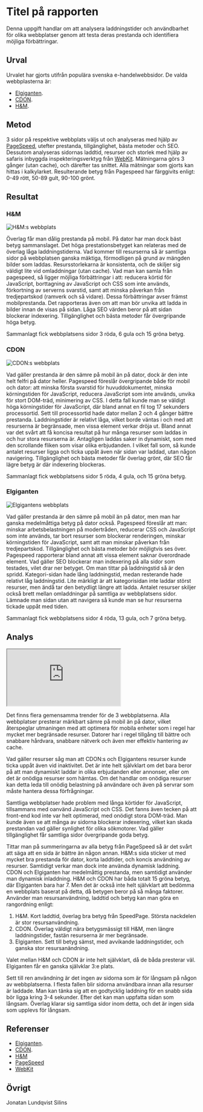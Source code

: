 Titel på rapporten
=======================

Denna uppgift handlar om att analysera laddningstider och användbarhet för olika webbplatser genom att testa deras prestanda och identifiera möjliga förbättringar.

Urval
-----------------------

Urvalet har gjorts utifrån populära svenska e-handelwebbsidor.
De valda webbplasterna är:
- [Elgiganten](https://www.elgiganten.se/).
- [CDON](https://www.cdon.se).
- [H&M](https://www2.hm.com/sv_se/index.html).

Metod
-----------------------


3 sidor på respektive webbplats väljs ut och analyseras med hjälp av [PageSpeed](https://pagespeed.web.dev), utefter prestanda, tillgänglighet, bästa metoder och SEO.
Dessutom analyseras sidornas laddtid, resurser och storlek med hjälp av safaris inbyggda inspekteringsverktyg från [WebKit](https://webkit.org/web-inspector/network-tab/). Mätningarna görs 3 gånger (utan cache), och därefter tas snittet. 
Alla mätningar som gjorts kan hittas i kalkylarket. Resulterande betyg från Pagespeed har färggivits enligt: 0-49 rött, 50-89 gult, 90-100 grönt. 

Resultat
-----------------------

### **H&M**
![H&M:s webbplats](../assets/img/hm.png)

Överlag får man dålig prestanda på mobil. På dator har man dock bäst betyg sammanslaget. Det höga prestationsbetyget kan relateras med de överlag låga laddningstiderna. 
Vad kommer till resurserna så är samtliga sidor på webbplatsen ganska mäktiga, förmodligen på grund av mängden bilder som laddas. Resursstorlekarna är konsistenta, och de skiljer sig väldigt lite vid omladdningar (utan cache).
Vad man kan samla från pagespeed, så ligger möjliga förbättringar i att: reducera körtid för JavaScript, borttagning av JavaScript och CSS som inte används, förkortning av serverns svarstid, samt att minska påverkan från tredjepartskod (ramverk och så vidare). Dessa förbättringar avser främst mobilprestanda. Det rapporteras även om att man bör unvika att ladda in bilder innan de visas på sidan.
Låga SEO värden beror på att sidan blockerar indexering.
Tillgänglighet och bästa metoder får övergripande höga betyg.

Sammanlagt fick webbplatsens sidor 3 röda, 6 gula och 15 gröna betyg.

### **CDON**
![CDON:s webbplats](../assets/img/cdon.png)

Vad gäller prestanda är den sämre på mobil än på dator, dock är den inte helt felfri på dator heller.
Pagespeed föreslår övergripande både för mobil och dator: att minska första svarstid för huvuddokumentet, minska körningstiden för JavaScript, reducera JavaScript som inte används, unvika för stort DOM-träd, minimering av CSS.
I detta fall kunde man se väldigt höga körningstider för JavaScript, där bland annat en fil tog 17 sekunders processortid. Sett till processortid hade dator mellan 2 och 4 gånger bättre prestanda.
Laddningstider är relativt låga, vilket borde väntas i och med att resurserna är begränsade, men vissa element verkar dröja ut. Bland annat var det svårt att få koncisa resultat på hur många resurser som laddas in och hur stora resurserna är. Antagligen laddas saker in dynamiskt, som med den scrollande fliken som visar olika erbjudanden. I vilket fall som, så kunde antalet resurser ligga och ticka uppåt även när sidan var laddad, utan någon navigering.
Tillgänglighet och bästa metoder får överlag grönt, där SEO får lägre betyg är där indexering blockeras.

Sammanlagt fick webbplatsens sidor 5 röda, 4 gula, och 15 gröna betyg. 

### **Elgiganten**
![Elgigantens webbplats](../assets/img/elgiganten.png)

Vad gäller prestanda är den sämre på mobil än på dator, men man har ganska medelmåttiga betyg på dator också. 
Pagespeed föreslår att man: minskar arbetsbelastningen på modertråden, reducerar CSS och JavaScript som inte används, tar bort resurser som blockerar renderingen, minskar körningstiden för JavaScript, samt att man minskar påverkan från tredjepartskod.
Tillgänglighet och bästa metoder bör möjligtvis ses över. Pagespeed rapporterar bland annat att vissa element saknar överordnade element.
Vad gäller SEO blockerar man indexering på alla sidor som testades, vilet drar ner betyget.
Om man tittar på laddningstid så är den spridd. Kategori-sidan hade lång laddningstid, medan resterande hade relativt låg laddningstid. Lite märkligt är att kategorisidan inte laddar störst resurser, men ändå tar den betydligt längre att ladda.
Antalet resurser skiljer också brett mellan omladdningar på samtliga av webbplatsens sidor. Lämnade man sidan utan att navigera så kunde man se hur resurserna tickade uppåt med tiden.

Sammanlagt fick webbplatsens sidor 4 röda, 13 gula, och 7 gröna betyg.

Analys
-----------------------

<div class="embed-container">
<iframe src="https://docs.google.com/spreadsheets/d/e/2PACX-1vR2vV7fSfkv0yiRJeSzmOFmLN61vvimfP2dyWNIG3TTmAaGb2AXpMdo586jdNf6bsGER7xfrLgI9zMB/pubhtml?widget=true&amp;headers=false"></iframe>
</div>

Det finns flera gemensamma trender för de 3 webbplatserna. 
Alla webbplatser presterar märkbart sämre på mobil än på dator, vilket återspeglar utmaningen med att optimera för mobila enheter som i regel har mycket mer begränsade resurser. Datorer har i regel tillgång till bättre och snabbare hårdvara, snabbare nätverk och även mer effektiv hantering av cache. 

Vad gäller resurser såg man att CDON:s och Elgigantens resurser kunde ticka uppåt även vid inaktivitet. Det är inte helt självklart om det bara beror på att man dynamiskt laddar in olika erbjudanden eller annonser, eller om det är onödiga resurser som hämtas. Om det handlar om onödiga resurser kan detta leda till onödig belastning på användare och även på servrar som måste hantera dessa förfrågningar.

Samtliga webbplatser hade problem med långa körtider för JavaScript, tillsammans med oanvänd JavaScript och CSS. Det fanns även tecken på att front-end kod inte var helt optimerad, med onödigt stora DOM-träd.
Man kunde även se att många av sidorna blockerar indexering, vilket kan skada prestandan vad gäller synlighet för olika sökmotorer.
Vad gäller tillgänglighet får samtliga sidor övergripande goda betyg. 

Tittar man på summeringarna av alla betyg från PageSpeed så är det svårt att säga att en sida är bättre än någon annan. H&M:s sida sticker ut med mycket bra prestanda för dator, korta laddtider, och koncis användning av resurser. Samtidigt verkar man dock inte använda dynamisk laddning. CDON och Elgiganten har medelmåttig prestanda, men samtidigt använder man dynamisk inladdning. H&M och CDON har båda totalt 15 gröna betyg, där Elgiganten bara har 7. Men det är också inte helt självklart att bedömma en webbplats baserat på detta, då betygen beror på så många faktorer. Använder man resursanvändning, laddtid och betyg kan man göra en rangordning enligt: 

1. H&M. Kort laddtid, överlag bra betyg från SpeedPage. Största nackdelen är stor resursanvändning.
2. CDON. Överlag väldigt nära betygsmässigt till H&M, men längre laddningstider, fastän resurserna är mer begränsade.
3. Elgiganten. Sett till betyg sämst, med avvikande laddningstider, och ganska stor resursanändning.

Valet mellan H&M och CDON är inte helt självklart, då de båda presterar väl. Elgiganten får en ganska självklar 3:e plats.

Sett till ren användning är det ingen av sidorna som är för långsam på någon av webbplatserna. I flesta fallen blir sidorna användbara innan alla resurser är laddade. Man kan tänka sig att en godtycklig laddning för en snabb sida bör ligga kring 3-4 sekunder. Efter det kan man uppfatta sidan som långsam. Överlag klarar sig samtliga sidor inom detta, och det är ingen sida som upplevs för långsam.

Referenser
-----------------------

- [Elgiganten](https://www.elgiganten.se/).
- [CDON](https://www.cdon.se).
- [H&M](https://www2.hm.com/sv_se/index.html)
- [PageSpeed](https://www.pagespeed.web.dev)
- [WebKit](https://www.webkit.org/web-inspector/network-tab/)

Övrigt
-----------------------

Jonatan Lundqvist Silins
